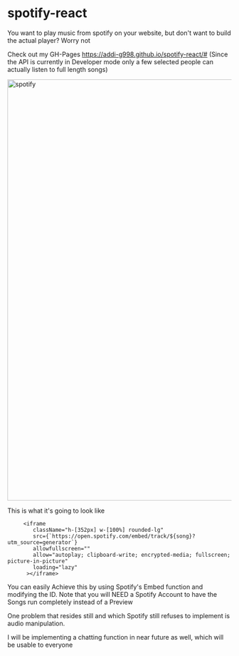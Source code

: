 # spotify-react
You want to play music from spotify on your website, but don't want to build the actual player? Worry not

Check out my GH-Pages https://addi-g998.github.io/spotify-react/# (Since the API is currently in Developer mode only a few selected people can actually listen to full length songs)



<img width="945" alt="spotify" src="https://github.com/addi-G998/spotify-react/assets/66442736/5db9050f-6d65-4552-9dac-544fb9575e4a">

This is what it's going to look like

         <iframe
            className="h-[352px] w-[100%] rounded-lg"
            src={`https://open.spotify.com/embed/track/${song}?utm_source=generator`} 
            allowfullscreen=""
            allow="autoplay; clipboard-write; encrypted-media; fullscreen; picture-in-picture"
            loading="lazy"
          ></iframe>
          
You can easily Achieve this by using Spotify's Embed function and modifying the ID.
Note that you will NEED a Spotify Account to have the Songs run completely instead of a Preview

One problem that resides still and which Spotify still refuses to implement is audio manipulation.

I will be implementing a chatting function in near future as well, which will be usable to everyone
